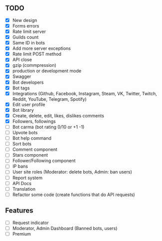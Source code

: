 ## TODO

-   [x] New design
-   [x] Forms errors
-   [x] Rate limit server
-   [x] Guilds count
-   [x] Same ID in bots
-   [x] Add more server exceptions
-   [x] Rate limit POST method
-   [x] API close
-   [x] gzip (commpression)
-   [x] production or development mode
-   [x] Swagger
-   [x] Bot developers
-   [x] Bot tags
-   [x] Integrations (Github, Facebook, Instagram, Steam, VK, Twitter, Twitch, Reddit, YouTube, Telegram, Spotify)
-   [x] Edit user profile
-   [x] Bot library
-   [x] Create, delete, edit, likes, dislikes comments
-   [x] Followers, followings
-   [ ] Bot carma (bot rating 0/10 or +1 -1)
-   [ ] Upvote bots
-   [ ] Bot help command
-   [ ] Sort bots
-   [ ] Comment component
-   [ ] Stars component
-   [ ] Follower/Following component
-   [ ] IP bans
-   [ ] User site roles (Moderator: delete bots, Admin: ban users)
-   [ ] Report system
-   [ ] API Docs
-   [ ] Translation
-   [ ] Refactor some code (create functions that do API requests)

## Features

-   [ ] Request indicator
-   [ ] Moderator, Admin Dashboard (Banned bots, users)
-   [ ] Premium
